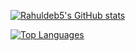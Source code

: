 [![Rahuldeb5's GitHub stats](https://github-readme-stats.vercel.app/api?username=Rahuldeb5&count_private=true&show_icons=true&theme=react)](https://github.com/Rahuldeb5)

[![Top Languages](https://github-readme-stats.vercel.app/api/top-langs/?username=Rahuldeb5&theme=react)](https://github.com/Rahuldeb5)
